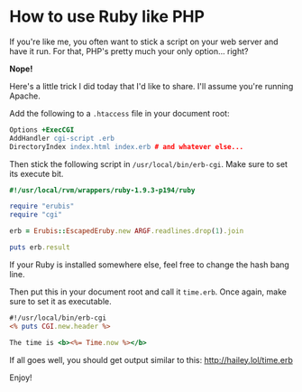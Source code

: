# How to use Ruby like PHP

If you're like me, you often want to stick a script on your web server and have it run. For that, PHP's pretty much your only option... right?

**Nope!**

Here's a little trick I did today that I'd like to share. I'll assume you're running Apache.

Add the following to a `.htaccess` file in your document root:

```apache
Options +ExecCGI
AddHandler cgi-script .erb
DirectoryIndex index.html index.erb # and whatever else...
```

Then stick the following script in `/usr/local/bin/erb-cgi`. Make sure to set its execute bit.

```ruby
#!/usr/local/rvm/wrappers/ruby-1.9.3-p194/ruby

require "erubis"
require "cgi"

erb = Erubis::EscapedEruby.new ARGF.readlines.drop(1).join

puts erb.result
```

If your Ruby is installed somewhere else, feel free to change the hash bang line.

Then put this in your document root and call it `time.erb`. Once again, make sure to set it as executable.

```rhtml
#!/usr/local/bin/erb-cgi
<% puts CGI.new.header %>

The time is <b><%= Time.now %></b>
```

If all goes well, you should get output similar to this: http://hailey.lol/time.erb

Enjoy!
